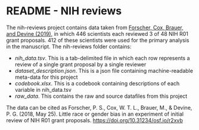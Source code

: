 # README - NIH reviews

The nih-reviews project contains data taken from [Forscher, Cox, Brauer, and Devine (2019)](https://psyarxiv.com/r2xvb), in which 446 scientists each reviewed 3 of 48 NIH R01 grant proposals.  412 of these scientists were used for the primary analysis in the manuscript.  The nih-reviews folder contains:

* *nih_data.tsv*.  This is a tab-delimited file in which each row represents a review of a single grant proposal by a single reviewer
* *dataset_description.json*. This is a json file containing machine-readable meta-data for this project
* *codebook.xlsx*.  This is a codebook containing descriptions of each variable in nih_data.tsv
* *raw_data*.  This contains the raw and source datafiles from this project

The data can be cited as Forscher, P. S., Cox, W. T. L., Brauer, M., & Devine, P. G. (2018, May 25). Little race or gender bias in an experiment of initial review of NIH R01 grant proposals. https://doi.org/10.31234/osf.io/r2xvb
